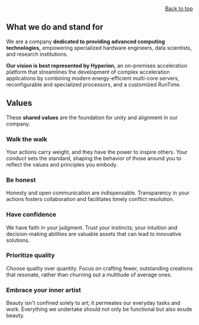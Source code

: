 <div id="readme" class="Box-body readme blob js-code-block-container">
<article class="markdown-body entry-content p-3 p-md-6" itemprop="text">
<p align="right">
<a href="https://github.com/oreol-ag/oreol-web#--advanced-computing-technologies">Back to top</a>
</p>

# What we do and stand for
We are a company **dedicated to providing advanced computing technologies,** empowering specialized hardware engineers, data scientists, and research institutions. 

**Our vision is best represented by Hyperion,** an on-premises acceleration platform that streamlines the development of complex acceleration applications by combining modern energy-efficient multi-core servers, reconfigurable and specialized processors, and a customized RunTime.

## Values

These **shared values** are the foundation for unity and alignment in our company.

### Walk the walk
Your actions carry weight, and they have the power to inspire others. Your conduct sets the standard, shaping the behavior of those around you to reflect the values and principles you embody.
    
### Be honest
Honesty and open communication are indispensable. Transparency in your actions fosters collaboration and facilitates timely conflict resolution.

### Have confidence
We have faith in your judgment. Trust your instincts; your intuition and decision-making abilities are valuable assets that can lead to innovative solutions.
    
### Prioritize quality 
Choose quality over quantity. Focus on crafting fewer, outstanding creations that resonate, rather than churning out a multitude of average ones.

### Embrace your inner artist
Beauty isn't confined solely to art; it permeates our everyday tasks and work. Everything we undertake should not only be functional but also exude beauty.